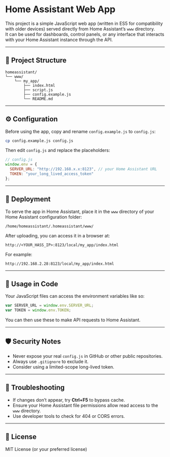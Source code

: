 # Home Assistant Web App

This project is a simple JavaScript web app (written in ES5 for compatibility with older devices) served directly from Home Assistant’s `www` directory.  
It can be used for dashboards, control panels, or any interface that interacts with your Home Assistant instance through the API.

---

## 📂 Project Structure

```
homeassistant/
└── www/
    └── my_app/
        ├── index.html
        ├── script.js
        ├── config.example.js
        └── README.md
```

---

## ⚙️ Configuration

Before using the app, copy and rename `config.example.js` to `config.js`:

```bash
cp config.example.js config.js
```

Then edit `config.js` and replace the placeholders:

```js
// config.js
window.env = {
  SERVER_URL: "http://192.168.x.x:8123", // your Home Assistant URL
  TOKEN: "your_long_lived_access_token"
};
```

---

## 🚀 Deployment

To serve the app in Home Assistant, place it in the `www` directory of your Home Assistant configuration folder:

```
/home/homeassistant/.homeassistant/www/
```

After uploading, you can access it in a browser at:

```
http://<YOUR_HASS_IP>:8123/local/my_app/index.html
```

For example:

```
http://192.168.2.28:8123/local/my_app/index.html
```

---

## 🧩 Usage in Code

Your JavaScript files can access the environment variables like so:

```js
var SERVER_URL = window.env.SERVER_URL;
var TOKEN = window.env.TOKEN;
```

You can then use these to make API requests to Home Assistant.

---

## 🛡️ Security Notes

- Never expose your real `config.js` in GitHub or other public repositories.  
- Always use `.gitignore` to exclude it.  
- Consider using a limited-scope long-lived token.

---

## 🧰 Troubleshooting

- If changes don’t appear, try **Ctrl+F5** to bypass cache.  
- Ensure your Home Assistant file permissions allow read access to the `www` directory.  
- Use developer tools to check for 404 or CORS errors.

---

## 📜 License

MIT License (or your preferred license)
